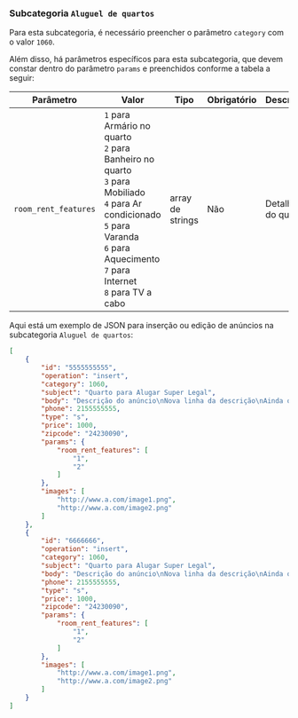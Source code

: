 ### Subcategoria `Aluguel de quartos`

Para esta subcategoria, é necessário preencher o parâmetro `category` com o valor `1060`.

Além disso, há parâmetros específicos para esta subcategoria, que devem constar dentro do parâmetro `params` e preenchidos conforme a tabela a seguir:


| Parâmetro | Valor | Tipo | Obrigatório | Descrição |
|------------------|--------------------------------------------------------------------------------------------------------------------------------------------------------------------------------------------------------------------------------------------------------------------------------------------------------------------------------------------------------------------------------------------------------------------------------------------------------------------------------------------------------------------------------------------------------------------------------------------------------------------------------------------------------------------------------------------------------------------------------------------------------------------------------------------------------------------------------------------------------------------------------------------------------------------------------------------------------------------------------------------------------------------------------------------------------------------------------|------------------|-------------|----------------------------|
| `room_rent_features` | `1` para Armário no quarto<br> `2` para Banheiro no quarto<br> `3` para Mobiliado<br> `4` para Ar condicionado<br> `5` para Varanda<br> `6` para Aquecimento<br> `7` para Internet<br> `8` para TV a cabo | array de strings | Não | Detalhes do quarto |

Aqui está um exemplo de JSON para inserção ou edição de anúncios na subcategoria `Aluguel de quartos`:

```json
[
    {
        "id": "5555555555",
        "operation": "insert",
        "category": 1060,
        "subject": "Quarto para Alugar Super Legal",
        "body": "Descrição do anúncio\nNova linha da descrição\nAinda outra linha da descrição",
        "phone": 2155555555,
        "type": "s",
        "price": 1000,
        "zipcode": "24230090",
        "params": {
            "room_rent_features": [
                "1",
                "2"
            ]
        },
        "images": [
            "http://www.a.com/image1.png",
            "http://www.a.com/image2.png"
        ]
    },
    {
        "id": "6666666",
        "operation": "insert",
        "category": 1060,
        "subject": "Quarto para Alugar Super Legal",
        "body": "Descrição do anúncio\nNova linha da descrição\nAinda outra linha da descrição",
        "phone": 2155555555,
        "type": "s",
        "price": 1000,
        "zipcode": "24230090",
        "params": {
            "room_rent_features": [
                "1",
                "2"
            ]
        },
        "images": [
            "http://www.a.com/image1.png",
            "http://www.a.com/image2.png"
        ]
    }
]
```
